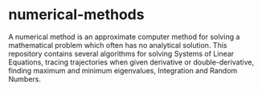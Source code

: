 # numerical-methods
A numerical method is an approximate computer method for solving a mathematical problem which often has no analytical solution. This repository contains several algorithms for solving Systems of Linear Equations, tracing trajectories when given derivative or double-derivative, finding maximum and minimum eigenvalues, Integration and Random Numbers.
